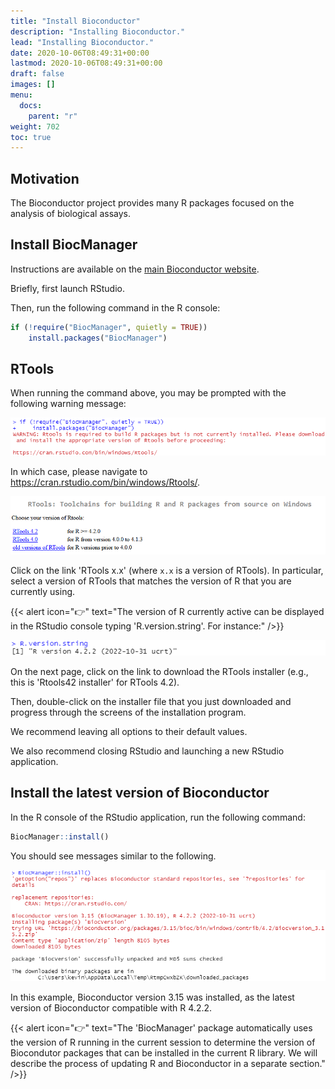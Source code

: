 ```yaml
---
title: "Install Bioconductor"
description: "Installing Bioconductor."
lead: "Installing Bioconductor."
date: 2020-10-06T08:49:31+00:00
lastmod: 2020-10-06T08:49:31+00:00
draft: false
images: []
menu:
  docs:
    parent: "r"
weight: 702
toc: true
---
```


## Motivation

The Bioconductor project provides many R packages focused on the analysis of biological assays.

## Install BiocManager

Instructions are available on the [main Bioconductor website][bioconductor-install].

Briefly, first launch RStudio.

Then, run the following command in the R console:

```r
if (!require("BiocManager", quietly = TRUE))
    install.packages("BiocManager")
```

## RTools

When running the command above, you may be prompted with the following warning message:

![Rtools.](rtools-warning.png)

In which case, please navigate to <https://cran.rstudio.com/bin/windows/Rtools/>.

![Rtools.](rtools.png)

Click on the link 'RTools x.x' (where `x.x` is a version of RTools).
In particular, select a version of RTools that matches the version of R that you are currently using.

{{< alert icon="👉" text="The version of R currently active can be displayed in the RStudio console typing 'R.version.string'. For instance:" />}}

![R.version.string](r-version-string.png)

On the next page, click on the link to download the RTools installer (e.g., this is 'Rtools42 installer' for RTools 4.2).

Then, double-click on the installer file that you just downloaded and progress through the screens of the installation program.

We recommend leaving all options to their default values.

We also recommend closing RStudio and launching a new RStudio application.

## Install the latest version of Bioconductor

In the R console of the RStudio application, run the following command:

```r
BiocManager::install()
```

You should see messages similar to the following.

![BiocManager::install()](biocmanager-install.png)

In this example, Bioconductor version 3.15 was installed, as the latest version
of Bioconductor compatible with R 4.2.2.

{{< alert icon="👉" text="The 'BiocManager' package automatically uses the version of R running in the current session to determine the version of Biocondutor packages that can be installed in the current R library. We will describe the process of updating R and Bioconductor in a separate section." />}}

<!-- Link definitions -->

[bioconductor-install]: https://www.bioconductor.org/install/
